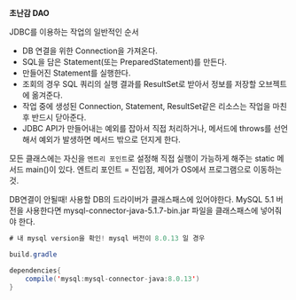 **초난감 DAO**

JDBC를 이용하는 작업의 일반적인 순서
- DB 연결을 위한 Connection을 가져온다.
- SQL을 담은 Statement(또는 PreparedStatement)를 만든다.
- 만들어진 Statement를 실행한다.
- 조회의 경우 SQL 쿼리의 실행 결과를 ResultSet로 받아서 정보를 저장할 오브젝트에 옮겨준다.
- 작업 중에 생성된 Connection, Statement, ResultSet같은 리소스는 작업을 마친 후 반드시 닫아준다.
- JDBC API가 만들어내는 예외를 잡아서 직접 처리하거나, 메서드에 throws를 선언해서 예외가 발생하면 메서드 밖으로 던지게 한다.

모든 클래스에는 자신을 ```엔트리 포인트```로 설정해 직접 실행이 가능하게 해주는 static 메서드 main()이 있다.
엔트리 포인트 = 진입점, 제어가 OS에서 프로그램으로 이동하는 것.

DB연결이 안될때!
사용할 DB의 드라이버가 클래스패스에 있어야한다.
MySQL 5.1 버전을 사용한다면 mysql-connector-java-5.1.7-bin.jar 파일을 클래스패스에 넣어줘야 한다.

```java
# 내 mysql version을 확인! mysql 버전이 8.0.13 일 경우

build.gradle

dependencies{
    compile('mysql:mysql-connector-java:8.0.13')
}
```
